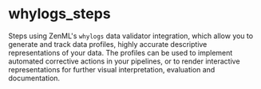 # whylogs_steps
Steps using ZenML's `whylogs` data validator integration, which allow you to generate and track data profiles, highly accurate descriptive representations of your data. The profiles can be used to implement automated corrective actions in your pipelines, or to render interactive representations for further visual interpretation, evaluation and documentation.

